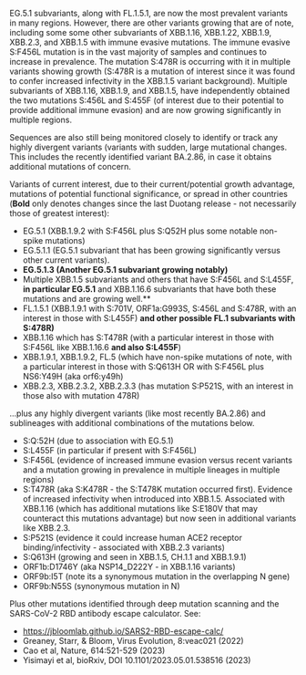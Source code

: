 

EG.5.1 subvariants, along with FL.1.5.1, are now the most prevalent variants in many regions. However, there are other variants growing that are of note, including some some other subvariants of XBB.1.16, XBB.1.22, XBB.1.9, XBB.2.3, and XBB.1.5 with immune evasive mutations. The immune evasive S:F456L mutation is in the vast majority of samples and continues to increase in prevalence. The mutation S:478R is occurring with it in multiple variants showing growth (S:478R is a mutation of interest since it was found to confer increased infectivity in the XBB.1.5 variant background). Multiple subvariants of XBB.1.16, XBB.1.9, and XBB.1.5, have independently obtained the two mutations S:456L and S:455F (of interest due to their potential to provide additional immune evasion) and are now growing significantly in multiple regions.



Sequences are also still being monitored closely to identify or track any highly divergent variants (variants with sudden, large mutational changes. This includes the recently identified variant BA.2.86, in case it obtains additional mutations of concern.



Variants of current interest, due to their current/potential growth advantage, mutations of potential functional significance, or spread in other countries (**Bold** only denotes changes since the last Duotang release - not necessarily those of greatest interest):



* EG.5.1 (XBB.1.9.2 with S:F456L plus S:Q52H plus some notable non-spike mutations)
* EG.5.1.1 (EG.5.1 subvariant that has been growing significantly versus other current variants).
* **EG.5.1.3 (Another EG.5.1 subvariant growing notably)**
* Multiple XBB.1.5 subvariants and others that have S:F456L and S:L455F, **in particular EG.5.1** and XBB.1.16.6 subvariants that have both these mutations and are growing well.**
* FL.1.5.1 (XBB.1.9.1 with S:701V, ORF1a:G993S, S:456L and S:478R, with an interest in those with S:L455F) **and other possible FL.1 subvariants with S:478R)**
* XBB.1.16 which has S:T478R (with a particular interest in those with S:F456L like XBB.1.16.6 **and also S:L455F**)
* XBB.1.9.1, XBB.1.9.2, FL.5 (which have non-spike mutations of note, with a particular interest in those with S:Q613H OR with S:F456L plus NS6:Y49H (aka orf6:y49h)
* XBB.2.3, XBB.2.3.2, XBB.2.3.3 (has mutation S:P521S, with an interest in those also with mutation 478R)

…plus any highly divergent variants (like most recently BA.2.86) and sublineages with additional combinations of the mutations below.



* S:Q:52H (due to association with EG.5.1)
* S:L455F (in particular if present with S:F456L)
* S:F456L (evidence of increased immune evasion versus recent variants and a mutation growing in prevalence in multiple lineages in multiple regions)
* S:T478R (aka S:K478R - the S:T478K mutation occurred first). Evidence of increased infectivity when introduced into XBB.1.5. Associated with XBB.1.16 (which has additional mutations like S:E180V that may counteract this mutations advantage) but now seen in additional variants like XBB.2.3.
* S:P521S (evidence it could increase human ACE2 receptor binding/infectivity - associated with XBB.2.3 variants)
* S:Q613H (growing and seen in XBB.1.5, CH.1.1 and XBB.1.9.1)
* ORF1b:D1746Y (aka NSP14_D222Y - in XBB.1.16 variants)
* ORF9b:I5T (note its a synonymous mutation in the overlapping N gene)
* ORF9b:N55S (synonymous mutation in N)

Plus other mutations identified through deep mutation scanning and the SARS-CoV-2 RBD antibody escape calculator. See:



* <https://jbloomlab.github.io/SARS2-RBD-escape-calc/>
* Greaney, Starr, &amp; Bloom, Virus Evolution, 8:veac021 (2022)
* Cao et al, Nature, 614:521-529 (2023)
* Yisimayi et al, bioRxiv, DOI 10.1101/2023.05.01.538516 (2023)

